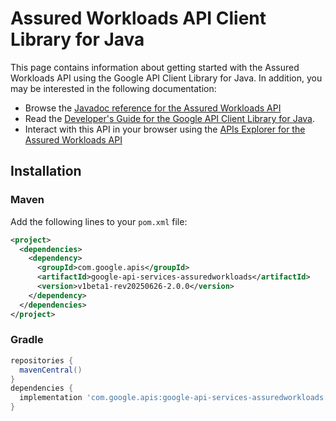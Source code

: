 # Assured Workloads API Client Library for Java



This page contains information about getting started with the Assured Workloads API
using the Google API Client Library for Java. In addition, you may be interested
in the following documentation:

* Browse the [Javadoc reference for the Assured Workloads API][javadoc]
* Read the [Developer's Guide for the Google API Client Library for Java][google-api-client].
* Interact with this API in your browser using the [APIs Explorer for the Assured Workloads API][api-explorer]

## Installation

### Maven

Add the following lines to your `pom.xml` file:

```xml
<project>
  <dependencies>
    <dependency>
      <groupId>com.google.apis</groupId>
      <artifactId>google-api-services-assuredworkloads</artifactId>
      <version>v1beta1-rev20250626-2.0.0</version>
    </dependency>
  </dependencies>
</project>
```

### Gradle

```gradle
repositories {
  mavenCentral()
}
dependencies {
  implementation 'com.google.apis:google-api-services-assuredworkloads:v1beta1-rev20250626-2.0.0'
}
```

[javadoc]: https://googleapis.dev/java/google-api-services-assuredworkloads/latest/index.html
[google-api-client]: https://github.com/googleapis/google-api-java-client/
[api-explorer]: https://developers.google.com/apis-explorer/#p/assuredworkloads/v1/
